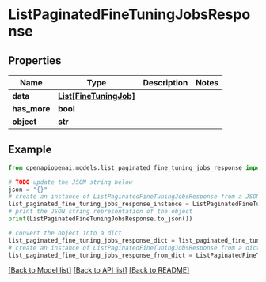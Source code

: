 # ListPaginatedFineTuningJobsResponse


## Properties

Name | Type | Description | Notes
------------ | ------------- | ------------- | -------------
**data** | [**List[FineTuningJob]**](FineTuningJob.md) |  | 
**has_more** | **bool** |  | 
**object** | **str** |  | 

## Example

```python
from openapiopenai.models.list_paginated_fine_tuning_jobs_response import ListPaginatedFineTuningJobsResponse

# TODO update the JSON string below
json = "{}"
# create an instance of ListPaginatedFineTuningJobsResponse from a JSON string
list_paginated_fine_tuning_jobs_response_instance = ListPaginatedFineTuningJobsResponse.from_json(json)
# print the JSON string representation of the object
print(ListPaginatedFineTuningJobsResponse.to_json())

# convert the object into a dict
list_paginated_fine_tuning_jobs_response_dict = list_paginated_fine_tuning_jobs_response_instance.to_dict()
# create an instance of ListPaginatedFineTuningJobsResponse from a dict
list_paginated_fine_tuning_jobs_response_from_dict = ListPaginatedFineTuningJobsResponse.from_dict(list_paginated_fine_tuning_jobs_response_dict)
```
[[Back to Model list]](../README.md#documentation-for-models) [[Back to API list]](../README.md#documentation-for-api-endpoints) [[Back to README]](../README.md)


